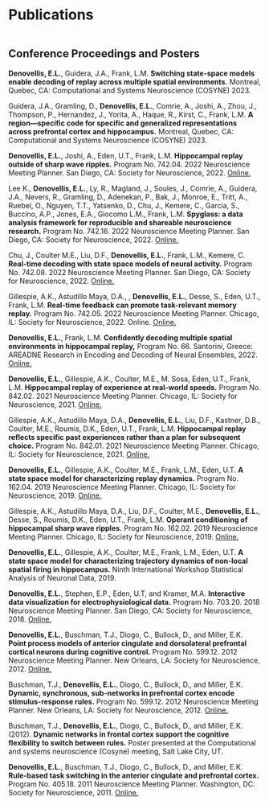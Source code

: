 # Publications

```{include} _static/publications.txt
```

## Conference Proceedings and Posters

**Denovellis, E.L.**, Guidera, J.A., Frank, L.M. **Switching state-space models enable decoding of replay across multiple spatial environments.** Montreal, Quebec, CA: Computational and Systems Neuroscience (COSYNE) 2023.

Guidera, J.A., Gramling, D., **Denovellis, E.L.**, Comrie, A., Joshi, A., Zhou, J., Thompson, P., Hernandez, J., Yorita, A., Haque, R., Kirst, C., Frank, L.M. **A region—specific code for specific and generalized representations across prefrontal cortex and hippocampus.** Montreal, Quebec, CA: Computational and Systems Neuroscience (COSYNE) 2023.

**Denovellis, E.L.**, Joshi, A., Eden, U.T., Frank, L.M. **Hippocampal replay outside of sharp wave ripples.** Program No. 742.04. 2022 Neuroscience Meeting Planner. San Diego, CA: Society for Neuroscience, 2022. [Online.](https://www.abstractsonline.com/pp8/#!/10619/presentation/80196)

Lee K., **Denovellis, E.L.**, Ly, R., Magland, J., Soules, J., Comrie, A., Guidera, J.A., Nevers, R., Gramling, D., Adenekan, P., Bak, J., Monroe, E., Tritt, A., Ruebel, O., Nguyen, T.T., Yatsenko, D., Chu, J., Kemere, C., Garcia, S., Buccino, A.P., Jones, E.A., Giocomo L.M., Frank, L.M. **Spyglass: a data analysis framework for reproducible and shareable neuroscience research.** Program No. 742.16. 2022 Neuroscience Meeting Planner. San Diego, CA: Society for Neuroscience, 2022. [Online.](https://www.abstractsonline.com/pp8/#!/10619/presentation/80201)

Chu, J., Coulter M.E., Liu, D.F., **Denovellis, E.L.**, Frank, L.M., Kemere, C. **Real-time decoding with state space models of neural activity.** Program No. 742.08. 2022 Neuroscience Meeting Planner. San Diego, CA: Society for Neuroscience, 2022. [Online.](https://www.abstractsonline.com/pp8/#!/10619/presentation/80200)

Gillespie, A.K., Astudillo Maya, D.A., , **Denovellis, E.L.**, Desse, S., Eden, U.T., Frank, L.M. **Real-time feedback can promote task-relevant memory replay.** Program No. 742.05. 2022 Neuroscience Meeting Planner. Chicago, IL: Society for Neuroscience, 2022. Online. [Online.](https://www.abstractsonline.com/pp8/#!/10619/presentation/80199)

**Denovellis, E.L.**, Frank, L.M. **Confidently decoding multiple spatial environments in hippocampal replay,** Program No. 66. Santorini, Greece: AREADNE Research in Encoding and Decoding of Neural Ensembles, 2022. [Online.](https://areadne.org/2022/hatsopoulos-pezaris-2022-areadne.pdf)

**Denovellis, E.L.**, Gillespie, A.K., Coulter, M.E., M. Sosa, Eden, U.T., Frank, L.M. **Hippocampal replay of experience at real-world speeds.** Program No. 842.02. 2021 Neuroscience Meeting Planner. Chicago, IL: Society for Neuroscience, 2021. [Online.](https://www.abstractsonline.com/pp8/#!/10485/presentation/12557)

Gillespie, A.K., Astudillo Maya, D.A., **Denovellis, E.L.**, Liu, D.F., Kastner, D.B., Coulter, M.E., Roumis, D.K., Eden, U.T., Frank, L.M. **Hippocampal replay reflects specific past experiences rather than a plan for subsequent choice.** Program No. 842.01. 2021 Neuroscience Meeting Planner. Chicago, IL: Society for Neuroscience, 2021. [Online.](https://www.abstractsonline.com/pp8/#!/10485/presentation/12556)

**Denovellis, E.L.**, Gillespie, A.K., Coulter, M.E., Frank, L.M., Eden, U.T. **A state space model for characterizing replay dynamics.** Program No. 162.04. 2019 Neuroscience Meeting Planner. Chicago, IL: Society for Neuroscience, 2019. [Online.](https://www.abstractsonline.com/pp8/#!/7883/presentation/65192)

Gillespie, A.K., Astudillo Maya, D.A., Liu, D.F., Coulter, M.E., **Denovellis, E.L.**, Desse, S., Roumis, D.K., Eden, U.T., Frank, L.M. **Operant conditioning of hippocampal sharp wave ripples.** Program No. 162.02. 2019 Neuroscience Meeting Planner. Chicago, IL: Society for Neuroscience, 2019. [Online.](https://www.abstractsonline.com/pp8/#!/7883/presentation/65190)

**Denovellis, E.L.**, Gillespie, A.K., Coulter, M.E., Frank, L.M., Eden, U.T. **A state space model for characterizing trajectory dynamics of non-local spatial firing in hippocampus.** Ninth International Workshop Statistical Analysis of Neuronal Data, 2019.

**Denovellis, E.L.**, Stephen, E.P., Eden, U.T, and Kramer, M.A. **Interactive data visualization for electrophysiological data.** Program No. 703.20. 2018 Neuroscience Meeting Planner. San Diego, CA: Society for Neuroscience, 2018. [Online.](https://abstractsonline.com/pp8/#!/4649/presentation/41912)

**Denovellis, E.L.**, Buschman, T.J., Diogo, C., Bullock, D., and Miller, E.K. **Point process models of anterior cingulate and dorsolateral prefrontal cortical neurons during cognitive control.** Program No. 599.12. 2012 Neuroscience Meeting Planner. New Orleans, LA: Society for Neuroscience, 2012. [Online.](https://www.abstractsonline.com/Plan/ViewAbstract.aspx?sKey=3000f50b-7c71-42da-9796-a7da6471f141&cKey=6356905f-39f3-4b1b-9cda-bd137b07725e&mKey=%7b70007181-01C9-4DE9-A0A2-EEBFA14CD9F1%7d)

Buschman, T.J., **Denovellis, E.L.**, Diogo, C., Bullock, D., and Miller, E.K. **Dynamic, synchronous, sub-networks in prefrontal cortex encode stimulus-response rules.** Program No. 599.12. 2012 Neuroscience Meeting Planner. New Orleans, LA: Society for Neuroscience, 2012. [Online.](https://www.abstractsonline.com/Plan/ViewAbstract.aspx?sKey=3000f50b-7c71-42da-9796-a7da6471f141&cKey=a103e157-9bfe-469d-8a24-4e4e4c663d51&mKey=%7b70007181-01C9-4DE9-A0A2-EEBFA14CD9F1%7d)

Buschman, T.J., **Denovellis, E.L.**, Diogo, C., Bullock, D., and Miller, E.K. (2012). **Dynamic networks in frontal cortex support the cognitive flexibility to switch between rules.** Poster presented at the Computational and systems neuroscience (Cosyne) meeting, Salt Lake City, UT.

**Denovellis, E.L.**, Buschman, T.J., Diogo, C., Bullock, D., and Miller, E.K. **Rule-based task switching in the anterior cingulate and prefrontal cortex.** Program No. 405.18. 2011 Neuroscience Meeting Planner. Washington, DC: Society for Neuroscience, 2011. [Online.](https://www.abstractsonline.com/Plan/ViewAbstract.aspx?sKey=f4ec8b7c-7dba-46d1-b602-5263f869456f&cKey=036d9827-77a0-4b05-a5e1-2fabae61fbbf&mKey=%7b8334BE29-8911-4991-8C31-32B32DD5E6C8%7d)
